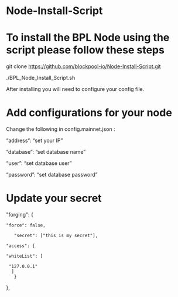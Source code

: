 # Node-Install-Script

# To install the BPL Node using the script please follow these steps

git clone https://github.com/blockpool-io/Node-Install-Script.git

./BPL_Node_Install_Script.sh

After installing you will need to configure your config file.  

# Add configurations for your node

Change the following in config.mainnet.json :

“address“: “set your IP”

“database”: “set database name”

“user”: “set database user”

“password”: “set database password”

# Update your secret

"forging": {
	
	"force": false,
       
       "secret": ["this is my secret"],
	
	"access": {  
	
	"whiteList": [
         
	 "127.0.0.1"  
	  ]
       }
  },
